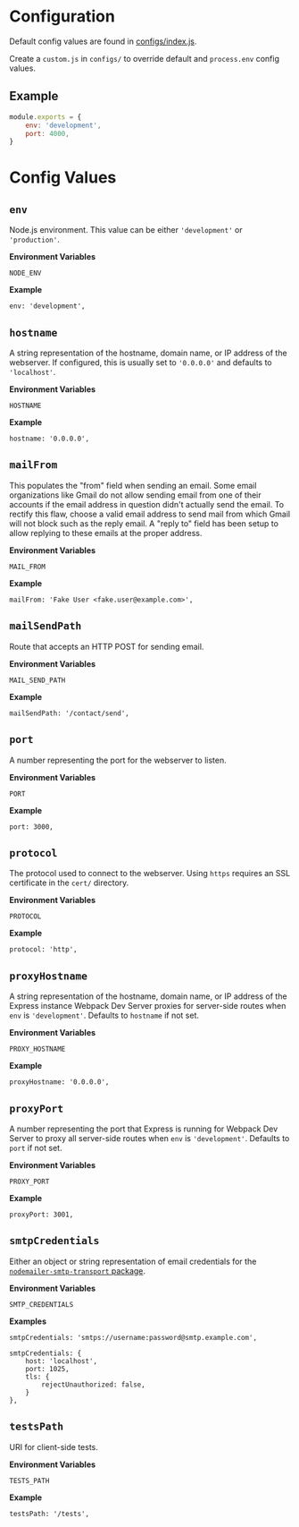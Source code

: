 # Configuration
Default config values are found in [configs/index.js](configs/index.js).

Create a `custom.js` in `configs/` to override default and `process.env` config values.


## Example
```js
module.exports = {
	env: 'development',
	port: 4000,
}
```


# Config Values


## `env`
Node.js environment. This value can be either `'development'` or `'production'`.

**Environment Variables**
```
NODE_ENV
```

**Example**
```
env: 'development',
```


## `hostname`
A string representation of the hostname, domain name, or IP address of the webserver. If configured, this is usually set to `'0.0.0.0'` and defaults to `'localhost'`.

**Environment Variables**
```
HOSTNAME
```

**Example**
```
hostname: '0.0.0.0',
```


## `mailFrom`
This populates the "from" field when sending an email. Some email organizations like Gmail do not allow sending email from one of their accounts if the email address in question didn't actually send the email. To rectify this flaw, choose a valid email address to send mail from which Gmail will not block such as the reply email. A "reply to" field has been setup to allow replying to these emails at the proper address.

**Environment Variables**
```
MAIL_FROM
```

**Example**
```
mailFrom: 'Fake User <fake.user@example.com>',
```


## `mailSendPath`
Route that accepts an HTTP POST for sending email.

**Environment Variables**
```
MAIL_SEND_PATH
```

**Example**
```
mailSendPath: '/contact/send',
```


## `port`
A number representing the port for the webserver to listen.

**Environment Variables**
```
PORT
```

**Example**
```
port: 3000,
```


## `protocol`
The protocol used to connect to the webserver. Using `https` requires an SSL certificate in the `cert/` directory.

**Environment Variables**
```
PROTOCOL
```

**Example**
```
protocol: 'http',
```


## `proxyHostname`
A string representation of the hostname, domain name, or IP address of the Express instance Webpack Dev Server proxies for server-side routes when `env` is `'development'`. Defaults to `hostname` if not set.

**Environment Variables**
```
PROXY_HOSTNAME
```

**Example**
```
proxyHostname: '0.0.0.0',
```


## `proxyPort`
A number representing the port that Express is running for Webpack Dev Server to proxy all server-side routes when `env` is `'development'`. Defaults to `port` if not set.

**Environment Variables**
```
PROXY_PORT
```

**Example**
```
proxyPort: 3001,
```


## `smtpCredentials`
Either an object or string representation of email credentials for the [`nodemailer-smtp-transport` package](https://nodemailer.com/smtp/).

**Environment Variables**
```
SMTP_CREDENTIALS
```

**Examples**
```
smtpCredentials: 'smtps://username:password@smtp.example.com',
```

```
smtpCredentials: {
	host: 'localhost',
	port: 1025,
	tls: {
		rejectUnauthorized: false,
	}
},
```


## `testsPath`
URI for client-side tests.

**Environment Variables**
```
TESTS_PATH
```

**Example**
```
testsPath: '/tests',
```
